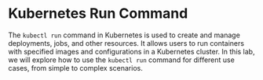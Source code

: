 # Kubernetes Run Command

The `kubectl run` command in Kubernetes is used to create and manage deployments, jobs, and other resources. It allows users to run containers with specified images and configurations in a Kubernetes cluster. In this lab, we will explore how to use the `kubectl run` command for different use cases, from simple to complex scenarios.

